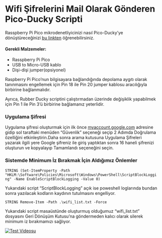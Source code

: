 # Wifi Şifrelerini Mail Olarak Gönderen Pico-Ducky Scripti

Rasspberry Pi Pico mikrodenetliyicinizi nasıl Pico-Ducky’ye dönüştüreceğinizi <a href="https://www.youtube.com/watch?v=26uxyjxVAm0" target="_blank">bu linkten</a> öğrenebilirsiniz.

#### Gerekli Malzemeler:
  - Rasspberry Pi Pico
  - USB to Micro-USB kablo
  - Dişi-dişi jumper(opsiyonel)

Raspberry Pi Pico’nun bilgisayara bağlandığında depolama aygıtı olarak tanınmasını engellemek için Pin 18 ile Pin 20 jumper kablosu aracılığıyla birbirine bağlanmalıdır.

Ayrıca, Rubber Ducky scriptini çalıştırmadan üzerinde değişiklik yapabilmek için Pin 1 ile Pin 3’ü birbirine bağlamanız yeterlidir.

### Uygulama Şifresi
Uygulama şifresi oluşturmak için ilk önce <a href="https://myaccount.google.com/" target="_blank">myaccount.google.com</a> adresine gidip sol taraftaki menüden “Güvenlik” seçeneği seçip 2 Adımda Doğrulama özelliğini etkinleştirin.Daha sonra arama kutusuna Uygulama Şifreleri yazarak ilgili yere Google şifreniz ile giriş yaptıktan sonra 16 haneli şifrenizi oluşturun ve kopyalayıp Tamamlandı seçeneğini seçin.

### Sistemde Minimum İz Bırakmak İçin Aldığımız Önlemler


`STRING (Set-ItemProperty -Path "HKLM:\Software\Policies\Microsoft\Windows\PowerShell\ScriptBlockLogging" -Name EnableScriptBlockLogging -Value 0)`

Yukarıdaki script “ScriptBlockLogging” açık ise poweshell loglarında bundan sonra yazılacak kodların kaydının tutulmasını engelliyor.

`STRING Remove-Item -Path .\wifi_list.txt -Force`

Yukarıdaki script masaüstünde oluşturmuş olduğumuz “wifi_list.txt” dosyasını Geri Dönüşüm Kutusu’na göndermeden kalıcı olarak silerek minimum iz bırakmamızı sağlıyor.


[![Test Videosu](https://img.youtube.com/vi/Xh_u0xwmcZA/50.jpg)](https://www.youtube.com/watch?v=Xh_u0xwmcZA)


